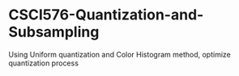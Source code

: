 # CSCI576-Quantization-and-Subsampling
Using Uniform quantization and Color Histogram method, optimize quantization process
